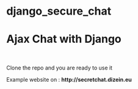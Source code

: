 # django_secure_chat
<h1>Ajax Chat with Django</h1>
</br>
<p>Clone the repo and you are ready to use it</p>
<p>Example website on : <strong>http://secretchat.dizein.eu<strong></p>
